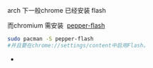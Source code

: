 arch  下一般chrome 已经安装 flash

而chromium 需安装  [pepper-flash](https://www.archlinux.org/packages/?name=pepper-flash)

```bash
sudo pacman -S pepper-flash
#并且要在chrome://settings/content中启用Flash。

```

- [](https://wiki.archlinux.org/index.php/Chromium_(%E7%AE%80%E4%BD%93%E4%B8%AD%E6%96%87))

